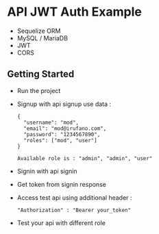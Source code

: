 # API JWT Auth Example 

- Sequelize ORM
- MySQL / MariaDB
- JWT
- CORS


## Getting Started

- Run the project
- Signup with api signup use data : 
  ```
  {
    "username": "mod",
    "email": "mod@irufano.com",
    "password": "1234567890",
    "roles": ["mod", "user"]
  }
  ```

  ```
  Available role is : "admin", "admin", "user"
  ```

- Signin with api signin
- Get token from signin response
- Access test api using additional header :
  ```
  "Authorization" : "Bearer your_token" 
  ```
- Test your api with different role